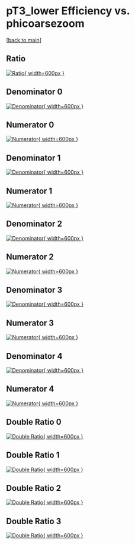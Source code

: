 # pT3_lower Efficiency vs. phicoarsezoom

[[back to main](./)]



## Ratio

[![Ratio](../mtv/var/pT3_lower_vtr_13_1_eff_phicoarsezoom.png){ width=600px }](../mtv/var/pT3_lower_vtr_13_1_eff_phicoarsezoom.pdf)

## Denominator 0

[![Denominator](../mtv/den/pT3_lower_vtr_13_1_eff_phicoarsezoom_den0.png){ width=600px }](../mtv/den/pT3_lower_vtr_13_1_eff_phicoarsezoom_den0.pdf)

## Numerator 0

[![Numerator](../mtv/num/pT3_lower_vtr_13_1_eff_phicoarsezoom_num0.png){ width=600px }](../mtv/num/pT3_lower_vtr_13_1_eff_phicoarsezoom_num0.pdf)

## Denominator 1

[![Denominator](../mtv/den/pT3_lower_vtr_13_1_eff_phicoarsezoom_den1.png){ width=600px }](../mtv/den/pT3_lower_vtr_13_1_eff_phicoarsezoom_den1.pdf)

## Numerator 1

[![Numerator](../mtv/num/pT3_lower_vtr_13_1_eff_phicoarsezoom_num1.png){ width=600px }](../mtv/num/pT3_lower_vtr_13_1_eff_phicoarsezoom_num1.pdf)

## Denominator 2

[![Denominator](../mtv/den/pT3_lower_vtr_13_1_eff_phicoarsezoom_den2.png){ width=600px }](../mtv/den/pT3_lower_vtr_13_1_eff_phicoarsezoom_den2.pdf)

## Numerator 2

[![Numerator](../mtv/num/pT3_lower_vtr_13_1_eff_phicoarsezoom_num2.png){ width=600px }](../mtv/num/pT3_lower_vtr_13_1_eff_phicoarsezoom_num2.pdf)

## Denominator 3

[![Denominator](../mtv/den/pT3_lower_vtr_13_1_eff_phicoarsezoom_den3.png){ width=600px }](../mtv/den/pT3_lower_vtr_13_1_eff_phicoarsezoom_den3.pdf)

## Numerator 3

[![Numerator](../mtv/num/pT3_lower_vtr_13_1_eff_phicoarsezoom_num3.png){ width=600px }](../mtv/num/pT3_lower_vtr_13_1_eff_phicoarsezoom_num3.pdf)

## Denominator 4

[![Denominator](../mtv/den/pT3_lower_vtr_13_1_eff_phicoarsezoom_den4.png){ width=600px }](../mtv/den/pT3_lower_vtr_13_1_eff_phicoarsezoom_den4.pdf)

## Numerator 4

[![Numerator](../mtv/num/pT3_lower_vtr_13_1_eff_phicoarsezoom_num4.png){ width=600px }](../mtv/num/pT3_lower_vtr_13_1_eff_phicoarsezoom_num4.pdf)

## Double Ratio 0

[![Double Ratio](../mtv/ratio/pT3_lower_vtr_13_1_eff_phicoarsezoom_ratio0.png){ width=600px }](../mtv/ratio/pT3_lower_vtr_13_1_eff_phicoarsezoom_ratio0.pdf)

## Double Ratio 1

[![Double Ratio](../mtv/ratio/pT3_lower_vtr_13_1_eff_phicoarsezoom_ratio1.png){ width=600px }](../mtv/ratio/pT3_lower_vtr_13_1_eff_phicoarsezoom_ratio1.pdf)

## Double Ratio 2

[![Double Ratio](../mtv/ratio/pT3_lower_vtr_13_1_eff_phicoarsezoom_ratio2.png){ width=600px }](../mtv/ratio/pT3_lower_vtr_13_1_eff_phicoarsezoom_ratio2.pdf)

## Double Ratio 3

[![Double Ratio](../mtv/ratio/pT3_lower_vtr_13_1_eff_phicoarsezoom_ratio3.png){ width=600px }](../mtv/ratio/pT3_lower_vtr_13_1_eff_phicoarsezoom_ratio3.pdf)

